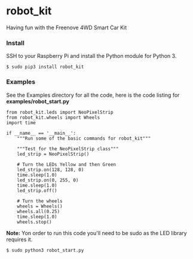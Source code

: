 # robot_kit
Having fun with the Freenove 4WD Smart Car Kit

### Install
SSH to your Raspberry Pi and install the Python module for Python 3.

```
$ sudo pip3 install robot_kit
```

### Examples
See the Examples directory for all the code, here is the code listing for **examples/robot_start.py**

```
from robot_kit.leds import NeoPixelStrip
from robot_kit.wheels import Wheels
import time

if __name__ == '__main__':
    """Run some of the basic commands for robot_kit"""

    """Test for the NeoPixelStrip class"""
    led_strip = NeoPixelStrip()

    # Turn the LEDs Yellow and then Green
    led_strip.on(128, 128, 0)
    time.sleep(1.0)
    led_strip.on(0, 255, 0)
    time.sleep(1.0)
    led_strip.off()

    # Turn the wheels
    wheels = Wheels()
    wheels.all(0.25)
    time.sleep(1.0)
    wheels.stop()
```

**Note:** Yon order to run this code you'll need to be sudo as the LED library requires it.
```
$ sudo python3 robot_start.py
```
